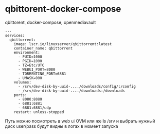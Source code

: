 # qbittorent-docker-compose
qbittorent, docker-compose, openmediavault

```
---
services:
  qbittorrent:
    image: lscr.io/linuxserver/qbittorrent:latest
    container_name: qbittorrent
    environment:
      - PUID=1000
      - PGID=1000
      - TZ=Etc/UTC
      - WEBUI_PORT=8080
      - TORRENTING_PORT=6881
      - UMASK=000
    volumes:
      - /srv/dev-disk-by-uuid-..../downloads/config/:/config
      - /srv/dev-disk-by-uuid-..../downloads:/downloads
    ports:
      - 8080:8080
      - 6881:6881
      - 6881:6881/udp
    restart: unless-stopped
```
Путь можно посмотреть в web ui OVM или же ls /srv и выбрать нужный диск
user/pass будут видны в логах в момент запуска
